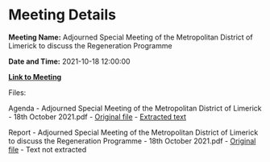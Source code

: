 # Meeting Details

**Meeting Name:** Adjourned Special Meeting of the Metropolitan District of Limerick to discuss the Regeneration Programme

**Date and Time:** 2021-10-18 12:00:00

**[Link to Meeting](https://www.limerick.ie/council/whats-on/adjourned-special-meeting-metropolitan-district-limerick-discuss-regeneration)**

Files: 

Agenda - Adjourned Special Meeting of the Metropolitan District of Limerick - 18th October 2021.pdf - [Original file](https://www.limerick.ie/sites/default/files/media/documents/2021-10/agenda-adjourned-special-meeting-of-the-metropolitan-district-18th-october-2021.pdf) - [Extracted text](./Agenda%20-%20Adjourned%20Special%20Meeting%20of%20the%20Metropolitan%20District%20of%20Limerick%20-%2018th%20October%202021.md)

Report - Adjourned Special Meeting of the Metropolitan District of Limerick to discuss the Regeneration Programme - 18th October 2021.pdf - [Original file](https://www.limerick.ie/sites/default/files/media/documents/2021-10/report-adjourned-special-meeting-of-metropolitan-district-18.10.2021.pdf) - Text not extracted

